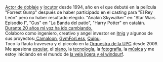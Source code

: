 <a href="http://mutsuda.com/doblaje" target="_blank">Actor de doblaje</a> y <a href="http://mutsuda.com/publicidad" target="_blank">locutor</a> desde 1994, año en el que debuté en la película "Forrest Gump" después de haber participado en el casting para "El Rey León" pero no haber resultado elegido. "Anakin Skywalker" en "Star Wars Episodio I", "Gus" en "La Banda del patio", "Harry Potter" en catalán. <a href="https://www.youtube.com/watch?v=ZO5GtBf9pv0" target="_blank">Durante 20 años mi voz ha ido cambiando.</a></br>
Colaboro como ingeniero, creativo y angel investor en <a href="http://itnig.net" target="_blank">itnig</a> y algunos de sus proyectos:<a href="http://camaloon.es" target="_blank"> Camaloon</a>, <a href="http://gymforless.com" target="_blank">GymForLess</a>, <a href="http://getquipu.com" target="_blank">Quipu</a>.</br> 
Toco la flauta travesera y el piccolo en la <a href="http://orquestra.upc.edu" target="_blank">Orquestra de la UPC</a> desde 2009.</br>
Me apasiona <a href="https://www.youtube.com/watch?v=Z8XmWOzT1-w&list=PLOH2_TvzFHYwUsNby2qdG70Z8ft32seL8" target="_blank">esquiar</a>, el <a href="https://www.youtube.com/watch?v=ZkxkOel8Pe0&list=PLOH2_TvzFHYwArZ_ezh4GaWY3PPnSddk_" target="_blank">piano</a>, la <a href="https://medium.com/mutsuda/tagged/coding" target="_blank">tecnología</a>, la <a href="http://instagram.com/mutsuda" target="_blank">fotografía</a>, la <a href="https://medium.com/mutsuda/tagged/music" target="_blank">música</a> y me estoy iniciando en el mundo de <a href="https://www.youtube.com/watch?v=EJsdYQDNvZs" target="_blank">la vela ligera y el windsurf</a>.
